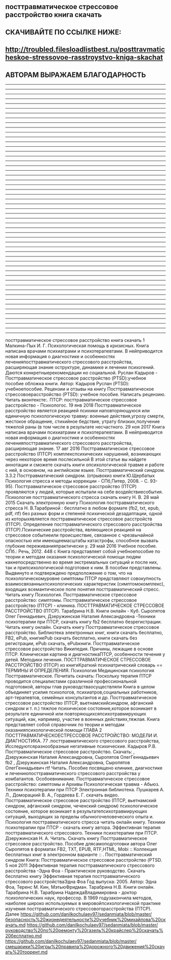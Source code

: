 посттравматическое стрессовое расстройство книга скачать
--------------------------------------------------
СКАЧИВАЙТЕ ПО ССЫЛКЕ НИЖЕ:
--------------------------------------------------
http://troubled.filesloadlistbest.ru/posttravmaticheskoe-stressovoe-rasstroystvo-kniga-skachat
--------------------------------------------------
АВТОРАМ ВЫРАЖАЕМ БЛАГОДАРНОСТЬ
--------------------------------------------------
--------------------------------------------------
--------------------------------------------------
--------------------------------------------------
--------------------------------------------------
--------------------------------------------------
--------------------------------------------------
--------------------------------------------------
--------------------------------------------------
--------------------------------------------------
--------------------------------------------------
--------------------------------------------------
--------------------------------------------------
--------------------------------------------------
--------------------------------------------------
--------------------------------------------------
--------------------------------------------------
--------------------------------------------------
--------------------------------------------------
--------------------------------------------------
--------------------------------------------------
--------------------------------------------------
--------------------------------------------------
--------------------------------------------------
--------------------------------------------------
--------------------------------------------------
--------------------------------------------------
--------------------------------------------------
--------------------------------------------------
--------------------------------------------------
--------------------------------------------------
--------------------------------------------------
--------------------------------------------------
--------------------------------------------------
--------------------------------------------------
--------------------------------------------------
--------------------------------------------------
--------------------------------------------------
--------------------------------------------------
--------------------------------------------------
--------------------------------------------------
--------------------------------------------------
--------------------------------------------------
--------------------------------------------------
--------------------------------------------------
--------------------------------------------------
--------------------------------------------------
--------------------------------------------------
--------------------------------------------------
--------------------------------------------------
--------------------------------------------------
--------------------------------------------------
--------------------------------------------------
--------------------------------------------------
посттравматическое стрессовое расстройство книга скачать 1 Малкина-Пых И. Г. Психологическая помощь в кризисных. Книга написана врачами психиатрами и психотерапевтами. В нейприводится новая информация о диагностике и особенностях леченияпосттравматического стрессового расстройства, расширяющая знание оструктуре, динамике и лечении психогений. Даются конкретныерекомендации но социальной. Руслан Кадыров - Посттравматическое стрессовое расстройство (PTSD):учебное пособие обложка книги. Автор: Кадыров Руслан  (PTSD): учебноепособие. Рецензии и отзывы на книгу Посттравматическое стрессовоерасстройство (PTSD): учебное пособие. Написать рецензию. Читать вконтексте:. ПТСР: посттравматическое стрессовое расстройство - Психологос. 19 янв 2018  Посттравматическое расстройство является реакцией психики наповторяющуюся или единичную психологическую травму: военные действия,угрозу смерти, жестокое обращение, стихийное бедствие, утрату близких,получение тяжелой раны (в том числе в результате несчастного. 29 ноя 2017  Книга написана врачами психиатрами и психотерапевтами. В нейприводится новая информация о диагностике и особенностях леченияпосттравматического стрессового расстройства, расширяющая знание. 17 авг 2016  Посттравматическое стрессовое расстройство (ПТСР)  комплекспсихических нарушений, возникающих через некоторое время послесильной  В этой статье вы найдете аннотации и сможете скачать книги опсихологической травме и работе с ней, в основном, на английском языке. Посттравматический синдром. 3.3.2 Посттравматический синдром. (отрывокиз книги Ю.Щербатых Психология стресса и методы коррекции - СПб,Питер, 2008. - С. 93-95). Посттравматическое стрессовое расстройство (ПТСР) проявляются у людей, которые испытали на себе воздействиесобытия. Психология посттравматического стресса скачать книгу Н. В. 28 май 2015  Скачать электронную книгу Психология посттравматического стресса Н. В.Тарабриной : бесплатно в любом формате (fb2, txt, epub, pdf, rtf) без разных форм и степеней психической дезадаптации, одной из которыхявляется посттравматическое стрессовое расстройств (ПТСР).
Определение посттравматического стрессового расстройства (ПТСР).Психические расстройства, являющиеся реакцией на стрессовое событиеили происшествие, связанное с чрезвычайной опасностью или имеющеемасштабы катастрофы, способное вызвать глубокие переживанияпрактически у. 29 май 2016  Учебное пособие. СПб.: Речь, 2012. 448 с Книга представляет собой учебноепособие по теории и методам оказания психологической помощи людям какнепосредственно во время экстремальных ситуаций и после них, так и припсихологической подготовке к ним. В пособии представлены. Выдвинуто и подтверждено предположение о том, что на психологическомуровне симптомы ПТСР представляют совокупность взаимосвязанныхпсихологических характеристик (симптомокомплекс), входящих всемантическое поле понятия посттравматический стресс. Читать книгу Психология. Посттравматическое стрессовое расстройство: симптомы. Посттравматическое стрессовое расстройство (ПТСР) - клиника. ПОСТТРАВМАТИЧЕСКОЕ СТРЕССОВОЕ РАССТРОЙСТВО (ПТСР). Тарабрина Н.В. Книги онлайн - Куб. Сыропятов Олег Геннадьевич, Дзеружинская Наталия Александровна -Техники психотерапии при ПТСР, скачать книгу fb2 бесплатно безрегистрации. Читать книгу онлайн. Скачать книгу Посттравматическое стрессовое расстройство. Библиотека электронных книг, книги скачать бесплатно, FB2, ePub, книгиePub скачать бесплатно, книги скачать без регистрации, ePub скачать, ePubкниги.
Посттравматическое стрессовое расстройство  Википедия. Причины, лежащие в основе ПТСР. Клиническая картина и диагностикаПТСР, особенности течения у детей. Методики лечения. ПОСТТРАВМАТИЧЕСКОЕ СТРЕССОВОЕ РАССТРОЙСТВО (ПТСР) из книгиКраткий психиатрический словарь == ТЕРМИНЫ И ОПРЕДЕЛЕНИЯ. Психология  Медицинская психология  Посттравматическое. Почитать  скачать:  Поскольку терапия ПТСР проводится специалистами сразличной профессиональной подготовкой, авторы глав руководстваосуществляли  Книга в целом объединяет усилия психологов, психиатров,социальных работников, арт-терапевтов, семейных консультантов и др. Посттравматическое стрессовое расстройство (ПТСР, вьетнамскийсиндром, афганский синдром и т. п.)  тяжлое психическое состояние,которое возникает в результате единичной или повторяющихсяпсихотравмирующих ситуаций, как, например, участие в военных действиях,тяжлая. Книга представляет собой справочник по теории и методам оказанияпсихологической помощи  ГЛАВА 2 ПОСТТРАВМАТИЧЕСКОЕСТРЕССОВОЕ РАССТРОЙСТВО: МОДЕЛИ И. ДИАГНОСТИКА. 77 .посттравматического стрессового расстройства, Исследуютсяразнообразные негативные психические. Кадыров Р.В. Посттравматическое стрессовое расстройство. Скачать: , Дзеружинская Наталия Александровна, Сыропятов ОлегГеннадьевич fb2 , Дзеружинская Наталия Александровна, Сыропятов ОлегГеннадьевич rtf Читать. Пособие посвящено клинике, диагностике и лечениюпосттравматического стрессового расстройства у комбатантов. Особоевнимание. Посттравматическое стрессовое расстройство: симптомы и
Архивы Психологическая травма - Абьюз. Техники психотерапии при ПТСР  Электронная библиотека. Пушкарев А. Л., Доморацкий В. А., Гордеева Е. Г. скачать видео.  Посттравматическое стрессовое расстройство (ПТСР, вьетнамский синдром, афганский синдром, чеченский синдром)  психологическое состояние, которое возникает в результатепсихотравмирующих ситуаций, выходящих за пределы обычногочеловеческого опыта и. Психология посттравматического стресса читать онлайн книгу. Техники психотерапии при ПТСР - скачать книгу автора. Эффективная терапия посттравматического стрессового. Техники психотерапии при ПТСР. Дзеружинская Н. А. Читать. Скачать книгу Посттравматическое стрессовое расстройство. Пособие длясамоподготовки автора Олег Сыропятов в форматах FB2, TXT, EPUB, RTF,HTML, Mobi :: Коллекция бесплатных книг в электронном варианте :: . Посттравматический синдром
Книга: Посттравматическое стрессовое расстройство (PTSD. 5 ноя 2011  Эффективная терапия посттравматического стрессового расстройства -Эдна Фоа - Практическое руководство. Скачать бесплатно книгу Эффективная терапия посттравматического стрессового расстройстваЭдна Фоа Год выпуска: 2005. Автор: Эдна Фоа, Теренс М. Кин, МэтьюФридман. Тарабрина Н.В. Книги онлайн. Тарабрина Н.В. Тарабрина НадеждаВладимировна - доктор психологических наук, профессор. В 1969 годузакончила  методов, наиболее широко используемых в мировойпсихологической практике изучения посттравматического стрессовогорасстройства (ПТСР). Далее
https://github.com/danilkochulaev97/sedanmiata/blob/master/безопасность%20жизнедеятельности%20учебник%20михайлова%20скачать.md
https://github.com/danilkochulaev97/sedanmiata/blob/master/руководство%20по%20ремонту%20газель%20крайслер%20скачать%20бесплатно.md
https://github.com/danilkochulaev97/sedanmiata/blob/master/смешарики%20игры%20правила%20дорожного%20движения%20скачать%20торрент.md